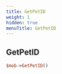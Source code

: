 ```yaml
---
title: GetPetID
weight: 1
hidden: true
menuTitle: GetPetID
---
```

## GetPetID
```perl
$mob->GetPetID()
```